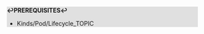 <div style="margin:2em; background-color: #e0e0e0;">

<strong>↩PREREQUISITES↩</strong>

 * Kinds/Pod/Lifecycle_TOPIC

</div>

